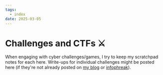 ```yaml
---
tags:
  - index
date: 2025-03-05
---
```

# Challenges and CTFs ⚔️
When engaging with cyber challenges/games, I try to keep my scratchpad notes for each here. Write-ups for individual challenges might be posted here (if they're not already posted on [my blog](https://reg1z.github.io/blog/) or [infophreak](https://infophreak.com/)).